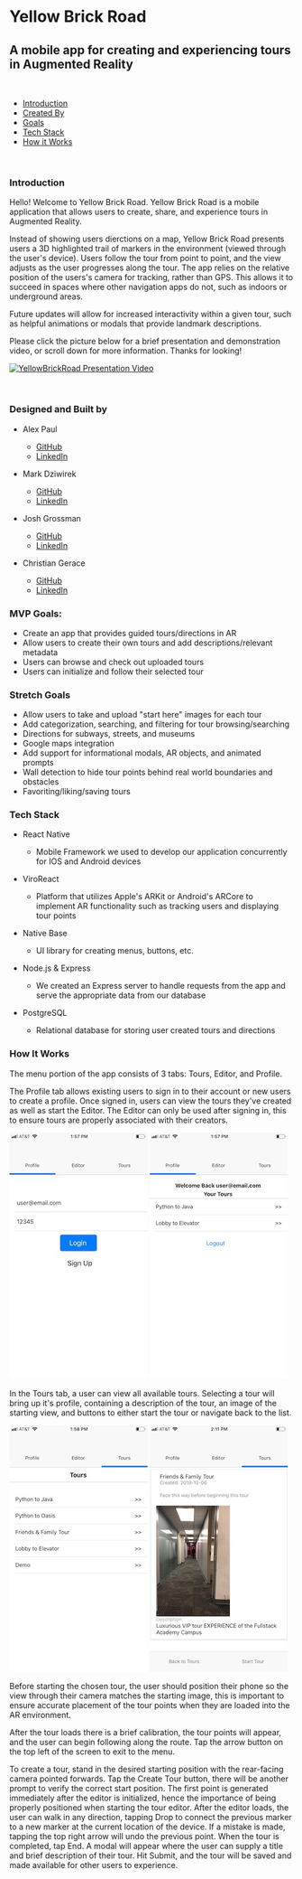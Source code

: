 # Yellow Brick Road


## A mobile app for creating and experiencing tours in Augmented Reality

<br />

- [Introduction](#Introduction)
- [Created By](#Designed-and-Built-by)
- [Goals](#MVP-Goals)
- [Tech Stack](#Tech-Stack)
- [How it Works](#How-it-Works)

<br />

### Introduction

  Hello! Welcome to Yellow Brick Road. Yellow Brick Road is a mobile application that allows users to create, share, and experience tours in Augmented Reality. 
  
  Instead of showing users dierctions on a map, Yellow Brick Road presents users a 3D highlighted trail of markers in the environment (viewed through the user's device). Users follow the tour from point to point, and the view adjusts as the user progresses along the tour. The app relies on the relative position of the users's camera for tracking, rather than GPS. This allows it to succeed in spaces where other navigation apps do not, such as indoors or underground areas. 
  
  Future updates will allow for increased interactivity within a given tour, such as helpful animations or modals that provide landmark descriptions.

  Please click the picture below for a brief presentation and demonstration video, or scroll down for more information. Thanks for looking!


  [![YellowBrickRoad Presentation Video](https://img.youtube.com/vi/qAMLpsmQKNo/0.jpg)](https://www.youtube.com/watch?v=qAMLpsmQKNo "YellowBrickRoad Presentation Video")

  <br/>

  ### Designed and Built by

  * Alex Paul
     - [GitHub](https://github.com/apaul14)
     - [LinkedIn](https://www.linkedin.com/in/alexpaul53)
    
  * Mark Dziwirek 
     - [GitHub](https://github.com/MarkDz)
     - [LinkedIn](https://www.linkedin.com/in/mark-dziwirek/)

  * Josh Grossman
     - [GitHub](https://github.com/Josh1794)
     - [LinkedIn](https://www.linkedin.com/in/joshua-grossman17/)

  * Christian Gerace
     - [GitHub](https://github.com/cgerace)
     - [LinkedIn](https://www.linkedin.com/in/christiangerace/)
  


### MVP Goals:


- Create an app that provides guided tours/directions in AR
- Allow users to create their own tours and add descriptions/relevant metadata
- Users can browse and check out uploaded tours
- Users can initialize and follow their selected tour

### Stretch Goals


- Allow users to take and upload "start here" images for each tour
- Add categorization, searching, and filtering for tour browsing/searching
- Directions for subways, streets, and museums
- Google maps integration
- Add support for informational modals, AR objects, and animated prompts
- Wall detection to hide tour points behind real world boundaries and obstacles
- Favoriting/liking/saving tours


### Tech Stack


- React Native
  - Mobile Framework we used to develop our application concurrently for IOS and Android devices

- ViroReact
  - Platform that utilizes Apple's ARKit or Android's ARCore to implement AR functionality such as tracking users and displaying tour points

- Native Base
  - UI library for creating menus, buttons, etc.

- Node.js & Express
  - We created an Express server to handle requests from the app and serve the appropriate data from our database

- PostgreSQL
  - Relational database for storing user created tours and directions


### How It Works

The menu portion of the app consists of 3 tabs: Tours, Editor, and Profile.

The Profile tab allows existing users to sign in to their account or new users to create a profile. Once signed in, users can view the tours they've created as well as start the Editor. The Editor can only be used after signing in, this to ensure tours are properly associated with their creators. 

![Profile Tab](client/js/res/Profile_Tab.png "Profile Tab")
![Signed In](client/js/res/Signed_In_Page.png "Signed In")



In the Tours tab, a user can view all available tours. Selecting a tour will bring up it's profile, containing a description of the tour, an image of the starting view, and buttons to either start the tour or navigate back to the list.

![Tours Tab](client/js/res/Tours_Tab.png "Tours Tab")
![Single Tour View](client/js/res/Single_Tour_View.png "Single Tour View")


Before starting the chosen tour, the user should position their phone so the view through their camera matches the starting image, this is important to ensure accurate placement of the tour points when they are loaded into the AR environment. 

After the tour loads there is a brief calibration, the tour points will appear, and the user can begin following along the route. Tap the arrow button on the top left of the screen to exit to the menu.

To create a tour, stand in the desired starting position with the rear-facing camera pointed forwards. Tap the Create Tour button, there will be another prompt to verify the correct start position. The first point is generated immediately after the editor is initialized, hence the importance of being properly positioned when starting the tour editor. After the editor loads, the user can walk in any direction, tapping Drop to connect the previous marker to a new marker at the current location of the device. If a mistake is made, tapping the top right arrow will undo the previous point. When the tour is completed, tap End. A modal will appear where the user can supply a title and brief description of their tour. Hit Submit, and the tour will be saved and made available for other users to experience.
